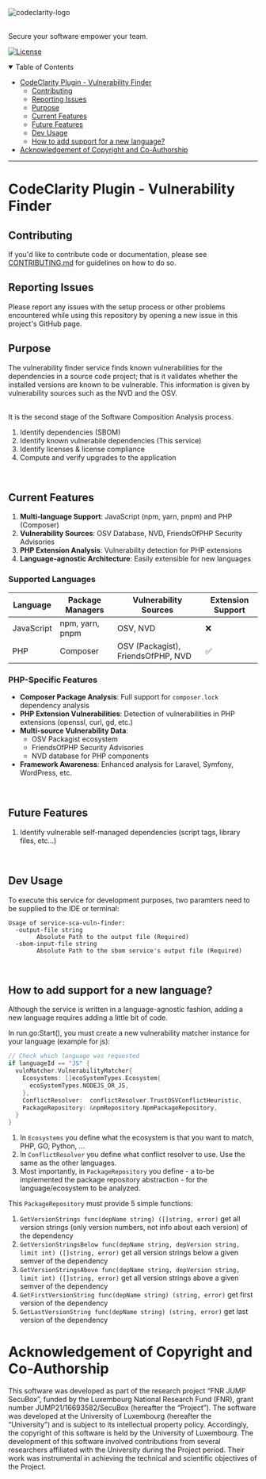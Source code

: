 <picture>
  <source media="(prefers-color-scheme: dark)" srcset="https://github.com/CodeClarityCE/identity/blob/main/logo/vectorized/logo_name_white.svg">
  <source media="(prefers-color-scheme: light)" srcset="https://github.com/CodeClarityCE/identity/blob/main/logo/vectorized/logo_name_black.svg">
  <img alt="codeclarity-logo" src="https://github.com/CodeClarityCE/identity/blob/main/logo/vectorized/logo_name_black.svg">
</picture>
<br>
<br>

Secure your software empower your team.

[![License](https://img.shields.io/github/license/codeclarityce/codeclarity-dev)](LICENSE.txt)

<details open="open">
<summary>Table of Contents</summary>

- [CodeClarity Plugin - Vulnerability Finder](#codeclarity-plugin---vulnerability-finder)
  - [Contributing](#contributing)
  - [Reporting Issues](#reporting-issues)
  - [Purpose](#purpose)
  - [Current Features](#current-features)
  - [Future Features](#future-features)
  - [Dev Usage](#dev-usage)
  - [How to add support for a new language?](#how-to-add-support-for-a-new-language)
- [Acknowledgement of Copyright and Co-Authorship](#acknowledgement-of-copyright-and-co-authorship)


</details>

---

# CodeClarity Plugin - Vulnerability Finder

## Contributing

If you'd like to contribute code or documentation, please see [CONTRIBUTING.md](https://github.com/CodeClarityCE/codeclarity-dev/blob/main/CONTRIBUTING.md) for guidelines on how to do so.

## Reporting Issues

Please report any issues with the setup process or other problems encountered while using this repository by opening a new issue in this project's GitHub page.

## Purpose

The vulnerability finder service finds known vulnerabilities for the dependencies in a source code project; that is it validates whether the installed versions are known to be vulnerable. This information is given by vulnerability sources such as the NVD and the OSV. 

<br> It is the second stage of the Software Composition Analysis process.

1. Identify dependencies (SBOM)
2. Identify known vulnerabile dependencies (This service)
3. Identify licenses & license compliance
4. Compute and verify upgrades to the application

<br>

## Current Features

1. **Multi-language Support**: JavaScript (npm, yarn, pnpm) and PHP (Composer)
2. **Vulnerability Sources**: OSV Database, NVD, FriendsOfPHP Security Advisories
3. **PHP Extension Analysis**: Vulnerability detection for PHP extensions
4. **Language-agnostic Architecture**: Easily extensible for new languages

### Supported Languages

| Language | Package Managers | Vulnerability Sources | Extension Support |
|----------|------------------|----------------------|-------------------|
| JavaScript | npm, yarn, pnpm | OSV, NVD | ❌ |
| PHP | Composer | OSV (Packagist), FriendsOfPHP, NVD | ✅ |

### PHP-Specific Features

- **Composer Package Analysis**: Full support for `composer.lock` dependency analysis
- **PHP Extension Vulnerabilities**: Detection of vulnerabilities in PHP extensions (openssl, curl, gd, etc.)
- **Multi-source Vulnerability Data**: 
  - OSV Packagist ecosystem
  - FriendsOfPHP Security Advisories 
  - NVD database for PHP components
- **Framework Awareness**: Enhanced analysis for Laravel, Symfony, WordPress, etc.

<br>

## Future Features

1. Identify vulnerable self-managed dependencies (script tags, library files, etc...)

<br>

## Dev Usage

To execute this service for development purposes, two paramters need to be supplied to the IDE or terminal:

```
Usage of service-sca-vuln-finder:
  -output-file string
    	Absolute Path to the output file (Required)
  -sbom-input-file string
    	Absolute Path to the sbom service's output file (Required)
```
<br>

## How to add support for a new language?

Although the service is written in a language-agnostic fashion, adding a new language requires adding a little bit of code.

In run.go:Start(), you must create a new vulnerability matcher instance for your language (example for js):

```go
// Check which language was requested
if languageId == "JS" {
  vulnMatcher.VulnerabilityMatcher{
    Ecosystems: []ecoSystemTypes.Ecosystem{
      ecoSystemTypes.NODEJS_OR_JS,
    },
    ConflictResolver:  conflictResolver.TrustOSVConflictHeuristic,
    PackageRepository: &npmRepository.NpmPackageRepository,
  }
}
```

1. In `Ecosystems` you define what the ecosystem is that you want to match, PHP, GO, Python, ...
2. In `ConflictResolver` you define what conflict resolver to use. Use the same as the other languages.
3. Most importantly, in `PackageRepository` you define - a to-be implemented the package repository abstraction - for the language/ecosystem to be analyzed.

This `PackageRepository` must provide 5 simple functions:
  1. `GetVersionStrings func(depName string) ([]string, error)` get all version strings (only version numbers, not info about each version) of the dependency
  2. `GetVersionStringsBelow func(depName string, depVersion string, limit int) ([]string, error)` get all version strings below a given semver of the dependency
  3. `GetVersionStringsAbove func(depName string, depVersion string, limit int) ([]string, error)` get all version strings above a given semver of the dependency
  4. `GetFirstVersionString func(depName string) (string, error)` get first version of the dependency
  5. `GetLastVersionString func(depName string) (string, error)` get last version of the dependency

# Acknowledgement of Copyright and Co-Authorship

This software was developed as part of the research project “FNR JUMP SecuBox”, funded by the Luxembourg National Research Fund (FNR), grant number JUMP21/16693582/SecuBox (hereafter the “Project”).
The software was developed at the University of Luxembourg (hereafter the “University”) and is subject to its intellectual property policy. Accordingly, the copyright of this software is held by the University of Luxembourg.
The development of this software involved contributions from several researchers affiliated with the University during the Project period. Their work was instrumental in achieving the technical and scientific objectives of the Project.